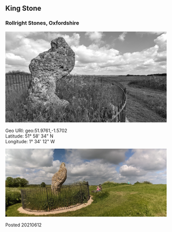 ## King Stone

### Rollright Stones, Oxfordshire

![rollright_king_stone_1](images/rollright_king_stone_1.jpg)

Geo URI: geo:51.9761,-1.5702  
Latitude: 51° 58' 34" N  
Longitude: 1° 34' 12" W  

![rollright_king_stone_2](images/rollright_king_stone_2.jpg)

Posted 20210612